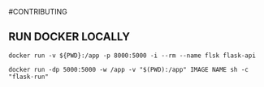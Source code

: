#CONTRIBUTING

## RUN DOCKER LOCALLY

```
docker run -v ${PWD}:/app -p 8000:5000 -i --rm --name flsk flask-api

docker run -dp 5000:5000 -w /app -v "$(PWD):/app" IMAGE NAME sh -c "flask-run"

```